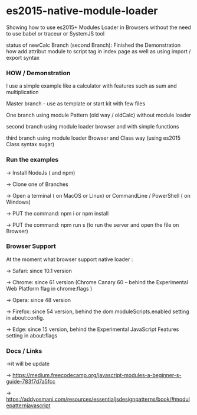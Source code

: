 # es2015-native-module-loader

Showing how to use es2015+ Modules Loader in Browsers without the need to use babel or traceur or SystemJS tool

status of newCalc Branch (second Branch): Finished the Demonstration how add attribut module to script tag in index page as well as using import / export syntax

### HOW /  Demonstration


I use a simple example like a calculator with features such as sum and multiplication

Master branch - use as template or start kit with few files

One branch using module Pattern (old way / oldCalc) without module loader

second branch using module loader browser and with simple functions

third branch using module loader Browser and Class way (using es2015 Class syntax sugar)


### Run the examples


-> Install NodeJs ( and npm)

-> Clone one of Branches

-> Open a terminal ( on MacOS or Linux) or CommandLine / PowerShell ( on Windows)

-> PUT the command: npm i or npm install

-> PUT the command: npm run s (to run the server and open the file on Browser)


### Browser Support

At the moment what browser support native loader :

-> Safari: since 10.1 version

-> Chrome: since 61 version (Chrome Canary 60 – behind the Experimental Web Platform flag in chrome:flags )

-> Opera: since 48  version

-> Firefox: since 54 version, behind the dom.moduleScripts.enabled setting in about:config.

-> Edge: since 15 version, behind the Experimental JavaScript Features setting in about:flags


### Docs / Links

->it will be update

-> https://medium.freecodecamp.org/javascript-modules-a-beginner-s-guide-783f7d7a5fcc

-> https://addyosmani.com/resources/essentialjsdesignpatterns/book/#modulepatternjavascript
